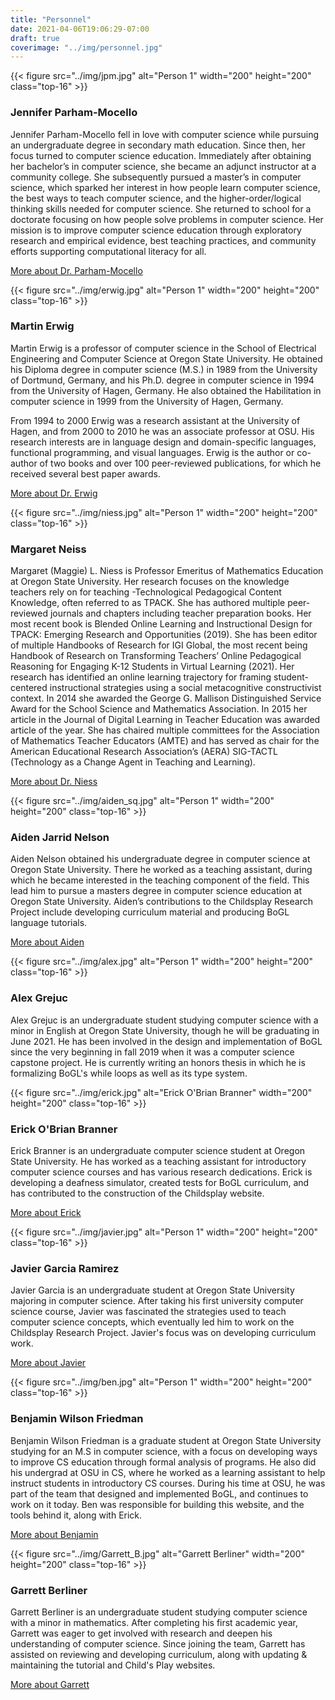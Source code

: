 ```yaml
---
title: "Personnel"
date: 2021-04-06T19:06:29-07:00
draft: true
coverimage: "../img/personnel.jpg"
---
```


{{< figure src="../img/jpm.jpg" alt="Person 1" width="200" height="200" class="top-16" >}}

### Jennifer Parham-Mocello

Jennifer Parham-Mocello fell in love with computer science while pursuing an undergraduate degree in secondary math education. Since then, her focus turned to computer science education. Immediately after obtaining her bachelor’s in computer science, she became an adjunct instructor at a community college. She subsequently pursued a master’s in computer science, which sparked her interest in how people learn computer science, the best ways to teach computer science, and the higher-order/logical thinking skills needed for computer science. She returned to school for a doctorate focusing on how people solve problems in computer science. Her mission is to improve computer science education through exploratory research and empirical evidence, best teaching practices, and community efforts supporting computational literacy for all.

[More about Dr. Parham-Mocello](https://eecs.oregonstate.edu/people/Parham-Mocello-Jennifer)

{{< figure src="../img/erwig.jpg" alt="Person 1" width="200" height="200" class="top-16" >}}

### Martin Erwig

Martin Erwig is a professor of computer science in the School of Electrical Engineering and Computer Science at Oregon State University. He obtained his Diploma degree in computer science (M.S.) in 1989 from the University of Dortmund, Germany, and his Ph.D. degree in computer science in 1994 from the University of Hagen, Germany. He also obtained the Habilitation in computer science in 1999 from the University of Hagen, Germany.

From 1994 to 2000 Erwig was a research assistant at the University of Hagen, and from 2000 to 2010 he was an associate professor at OSU. His research interests are in language design and domain-specific languages, functional programming, and visual languages. Erwig is the author or co-author of two books and over 100 peer-reviewed publications, for which he received several best paper awards.

[More about Dr. Erwig](https://eecs.oregonstate.edu/people/erwig-martin)

{{< figure src="../img/niess.jpg" alt="Person 1" width="200" height="200" class="top-16" >}}

### Margaret Neiss

Margaret (Maggie) L. Niess is Professor Emeritus of Mathematics Education at Oregon State University.  Her research focuses on the knowledge teachers rely on for teaching -Technological Pedagogical Content Knowledge, often referred to as TPACK. She has authored multiple peer-reviewed journals and chapters including teacher preparation books. Her most recent book is Blended Online Learning and Instructional Design for TPACK: Emerging Research and Opportunities (2019). She has been editor of multiple Handbooks of Research for IGI Global, the most recent being Handbook of Research on Transforming Teachers’ Online Pedagogical Reasoning for Engaging K-12 Students in Virtual Learning (2021). Her research has identified an online learning trajectory for framing student-centered instructional strategies using a social metacognitive constructivist context. In 2014 she awarded the George G. Mallison Distinguished Service Award for the School Science and Mathematics Association. In 2015 her article in the Journal of Digital Learning in Teacher Education was awarded article of the year. She has chaired multiple committees for the Association of Mathematics Teacher Educators (AMTE) and has served as chair for the American Educational Research Association’s (AERA) SIG-TACTL (Technology as  a Change Agent in Teaching and Learning).

[More about Dr. Niess](https://education.oregonstate.edu/people/margaret-niess)

{{< figure src="../img/aiden_sq.jpg" alt="Person 1" width="200" height="200" class="top-16" >}}

### Aiden Jarrid Nelson

Aiden Nelson obtained his undergraduate degree in computer science at Oregon State University. There he worked as a teaching assistant, during which he became interested in the teaching component of the field. This lead him to pursue a masters degree in computer science education at Oregon State University. Aiden’s contributions to the Childsplay Research Project include developing curriculum material and producing BoGL language tutorials.

[More about Aiden](https://www.linkedin.com/in/aiden-nelson/)

{{< figure src="../img/alex.jpg" alt="Person 1" width="200" height="200" class="top-16" >}}

### Alex Grejuc

Alex Grejuc is an undergraduate student studying computer science with a minor in English at Oregon State University, though he will be graduating in June 2021. He has been involved in the design and implementation of BoGL since the very beginning in fall 2019 when it was a computer science capstone project. He is currently writing an honors thesis in which he is formalizing BoGL's while loops as well as its type system.

{{< figure src="../img/erick.jpg" alt="Erick O'Brian Branner" width="200" height="200" class="top-16" >}}

### Erick O'Brian Branner

Erick Branner is an undergraduate computer science student at Oregon State University. He has worked as a teaching assistant for introductory computer science courses and has various research dedications. Erick is developing a deafness simulator, created tests for BoGL curriculum, and has contributed to the construction of the Childsplay website.

[More about Erick](https://www.linkedin.com/in/erick-branner-470755161/)

{{< figure src="../img/javier.jpg" alt="Person 1" width="200" height="200" class="top-16" >}}

### Javier Garcia Ramirez

Javier Garcia is an undergraduate student at Oregon State University majoring in computer science. After taking his first university computer science course, Javier was fascinated the strategies used to teach computer science concepts, which eventually led him to work on the Childsplay Research Project. Javier's focus was on developing curriculum work.

[More about Javier](https://www.linkedin.com/in/javier-garcia-x/)

{{< figure src="../img/ben.jpg" alt="Person 1" width="200" height="200" class="top-16" >}}

### Benjamin Wilson Friedman

Benjamin Wilson Friedman is a graduate student at Oregon State University studying for an M.S in computer science, with a focus on developing ways to improve CS education through formal analysis of programs. He also did his undergrad at OSU in CS, where he worked as a learning assistant to help instruct students in introductory CS courses. During his time at OSU, he was part of the team that designed and implemented BoGL, and continues to work on it today. Ben was responsible for building this website, and the tools behind it, along with Erick.

[More about Benjamin](https://www.uphouseworks.com)


{{< figure src="../img/Garrett_B.jpg" alt="Garrett Berliner" width="200" height="200" class="top-16" >}}

### Garrett Berliner

Garrett Berliner is an undergraduate student studying computer science with a minor in mathematics. After completing his first academic year, Garrett was eager to get involved with research and deepen his understanding of computer science. Since joining the team, Garrett has assisted on reviewing and developing curriculum, along with updating & maintaining the tutorial and Child's Play websites.

[More about Garrett](https://www.linkedin.com/in/garrettberliner/)
